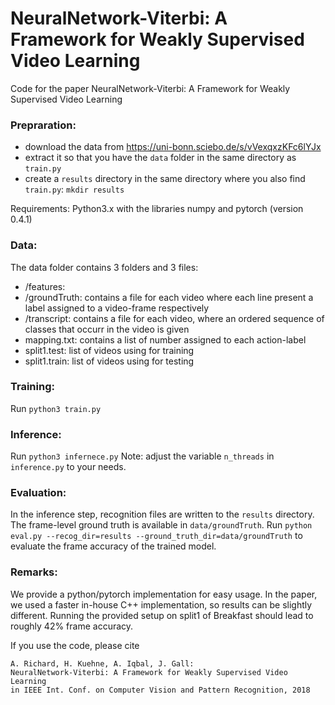 # NeuralNetwork-Viterbi: A Framework for Weakly Supervised Video Learning
Code for the paper NeuralNetwork-Viterbi: A Framework for Weakly Supervised Video Learning

### Prepraration:

* download the data from https://uni-bonn.sciebo.de/s/vVexqxzKFc6lYJx
* extract it so that you have the `data` folder in the same directory as `train.py`
* create a  `results` directory in the same directory where you also find `train.py`: `mkdir results`

Requirements: Python3.x with the libraries numpy and pytorch (version 0.4.1)

### Data:
The data folder contains 3 folders and 3 files:
- /features:
- /groundTruth: contains a file for each video where each line present a label assigned to a video-frame respectively
- /transcript: contains a file for each video, where an ordered sequence of classes that occurr in the video is given
- mapping.txt: contains a list of number assigned to each  action-label 
- split1.test: list of videos using for training
- split1.train: list of videos using for testing
### Training:


Run `python3 train.py`

### Inference:

Run `python3 infernece.py`
Note: adjust the variable `n_threads` in `inference.py` to your needs.

### Evaluation:

In the inference step, recognition files are written to the `results` directory. The frame-level ground truth is available in `data/groundTruth`. Run `python eval.py --recog_dir=results --ground_truth_dir=data/groundTruth` to evaluate the frame accuracy of the trained model.

### Remarks:

We provide a python/pytorch implementation for easy usage. In the paper, we used a faster in-house C++ implementation, so results can be slightly different. Running the provided setup on split1 of Breakfast should lead to roughly 42% frame accuracy.

If you use the code, please cite

    A. Richard, H. Kuehne, A. Iqbal, J. Gall:
    NeuralNetwork-Viterbi: A Framework for Weakly Supervised Video Learning
    in IEEE Int. Conf. on Computer Vision and Pattern Recognition, 2018
